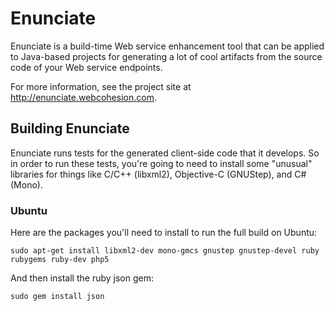 # Enunciate #

Enunciate is a build-time Web service enhancement tool that can
be applied to Java-based projects for generating a lot of cool
artifacts from the source code of your Web service endpoints.

For more information, see the project site at http://enunciate.webcohesion.com.

## Building Enunciate ###

Enunciate runs tests for the generated client-side code that it develops. So in order to run these tests,
you're going to need to install some "unusual" libraries for things like C/C++ (libxml2), Objective-C
(GNUStep), and C# (Mono).

### Ubuntu ###

Here are the packages you'll need to install to run the full build on Ubuntu:

```sudo apt-get install libxml2-dev mono-gmcs gnustep gnustep-devel ruby rubygems ruby-dev php5```

And then install the ruby json gem:

```sudo gem install json```
